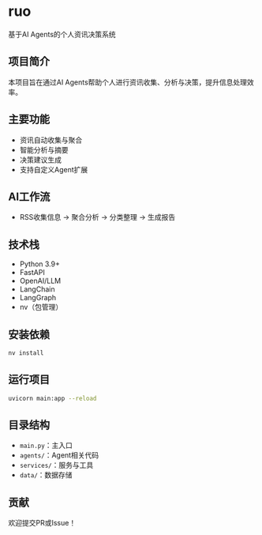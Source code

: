 # ruo

基于AI Agents的个人资讯决策系统

## 项目简介
本项目旨在通过AI Agents帮助个人进行资讯收集、分析与决策，提升信息处理效率。

## 主要功能
- 资讯自动收集与聚合
- 智能分析与摘要
- 决策建议生成
- 支持自定义Agent扩展

## AI工作流
- RSS收集信息 → 聚合分析 → 分类整理 → 生成报告

## 技术栈
- Python 3.9+
- FastAPI
- OpenAI/LLM
- LangChain
- LangGraph
- nv（包管理）

## 安装依赖
```bash
nv install
```

## 运行项目
```bash
uvicorn main:app --reload
```

## 目录结构
- `main.py`：主入口
- `agents/`：Agent相关代码
- `services/`：服务与工具
- `data/`：数据存储

## 贡献
欢迎提交PR或Issue！ 